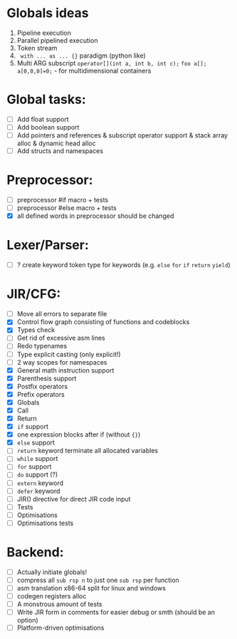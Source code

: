 # Globals ideas

1. Pipeline execution
2. Parallel pipelined execution
3. Token stream
4. ` with ... as ... {}` paradigm (python like)
5. Multi ARG subscript `operator[](int a, int b, int c);` `foo a[]; a[0,0,0]=0;` - for multidimensional containers


# Global tasks:
- [ ] Add float support
- [ ] Add boolean support
- [ ] Add pointers and references & subscript operator support & stack array alloc & dynamic head alloc
- [ ] Add structs and namespaces

# Preprocessor:

- [ ] preprocessor #if macro + tests
- [ ] preprocessor #else macro + tests
- [x] all defined words in preprocessor should be changed

# Lexer/Parser:
- [ ] ? create keyword token type for keywords (e.g. `else` `for` `if` `return` `yield`)

# JIR/CFG:
- [ ] Move all errors to separate file
- [x] Control flow graph consisting of functions and codeblocks
- [x] Types check
- [ ] Get rid of excessive asm lines
- [ ] Redo typenames
- [ ] Type explicit casting (only explicit!)
- [ ] 2 way scopes for namespaces
- [x] General math instruction support
- [x] Parenthesis support
- [x] Postfix operators
- [x] Prefix operators
- [x] Globals
- [x] Call
- [x] Return
- [x] `if` support
- [x] one expression blocks after if (without `{}`)
- [x] `else` support
- [ ] `return` keyword terminate all allocated variables
- [ ] `while` support
- [ ] `for` support
- [ ] `do` support (?)
- [ ] `extern` keyword
- [ ] `defer` keyword
- [ ] JIR() directive for direct JIR code input
- [ ] Tests
- [ ] Optimisations
- [ ] Optimisations tests

# Backend:
- [ ] Actually initiate globals!
- [ ] compress all `sub rsp n` to just one `sub rsp` per function
- [ ] asm translation x86-64 split for linux and windows
- [ ] codegen registers alloc
- [ ] A monstrous amount of tests
- [ ] Write JIR form in comments for easier debug or smth (should be an option)
- [ ] Platform-driven optimisations
